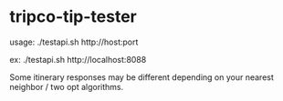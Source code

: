 # tripco-tip-tester

usage: ./testapi.sh http://host:port

ex: ./testapi.sh http://localhost:8088


Some itinerary responses may be different depending on your nearest neighbor / two opt algorithms. 
